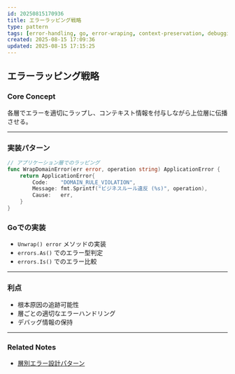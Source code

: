 ```yaml
---
id: 20250815170936
title: エラーラッピング戦略
type: pattern
tags: [error-handling, go, error-wraping, context-preservation, debugging]
created: 2025-08-15 17:09:36
updated: 2025-08-15 17:15:25
---
```


## エラーラッピング戦略

### Core Concept

各層でエラーを適切にラップし、コンテキスト情報を付与しながら上位層に伝播させる。

---

### 実装パターン

```go
// アプリケーション層でのラッピング
func WrapDomainError(err error, operation string) ApplicationError {
    return ApplicationError{
        Code:    "DOMAIN_RULE_VIOLATION",
        Message: fmt.Sprintf("ビジネスルール違反 (%s)", operation),
        Cause:   err,
    }
}
```

### Goでの実装

- `Unwrap() error` メソッドの実装
- `errors.As()` でのエラー型判定
- `errors.Is()` でのエラー比較

---

### 利点

- 根本原因の追跡可能性
- 層ごとの適切なエラーハンドリング
- デバッグ情報の保持

---

### Related Notes

- [層別エラー設計パターン](./20250815170343.md)
